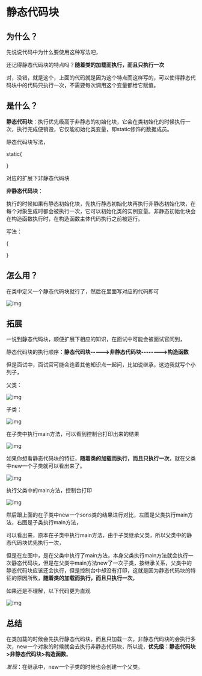 # 静态代码块

## 为什么？

先说说代码中为什么要使用这种写法吧，

还记得静态代码块的特点吗？**随着类的加载而执行，而且只执行一次**

对，没错，就是这个，上面的代码就是因为这个特点而这样写的，可以使得静态代码块中的代码只执行一次，不需要每次调用这个变量都给它赋值。

## 是什么？

  **静态代码块**：执行优先级高于非静态的初始化块，它会在类初始化的时候执行一次，执行完成便销毁，它仅能初始化类变量，即static修饰的数据成员。

静态代码块写法，

static{

}

对应的扩展下非静态代码块

**非静态代码块**：

执行的时候如果有静态初始化块，先执行静态初始化块再执行非静态初始化块，在每个对象生成时都会被执行一次，它可以初始化类的实例变量。非静态初始化块会在构造函数执行时，在构造函数主体代码执行之前被运行。

写法：

{

}

## 怎么用？

在类中定义一个静态代码块就行了，然后在里面写对应的代码即可

![img](https://img-blog.csdnimg.cn/20190417174029166.png)

## 拓展

一说到静态代码块，顺便扩展下相应的知识，在面试中可能会被面试官问到，

静态代码块的执行顺序：**静态代码块----->非静态代码块-------->构造函数**

但是面试中，面试官可能会连着其他知识点一起问，比如说继承，这边我就写个小列子，

父类：

![img](https://img-blog.csdnimg.cn/20190417174538450.png?x-oss-process=image/watermark,type_ZmFuZ3poZW5naGVpdGk,shadow_10,text_aHR0cHM6Ly9ibG9nLmNzZG4ubmV0L3FxXzM1ODY4NDEy,size_16,color_FFFFFF,t_70)

子类：

![img](https://img-blog.csdnimg.cn/20190417174554482.png?x-oss-process=image/watermark,type_ZmFuZ3poZW5naGVpdGk,shadow_10,text_aHR0cHM6Ly9ibG9nLmNzZG4ubmV0L3FxXzM1ODY4NDEy,size_16,color_FFFFFF,t_70)

在子类中执行main方法，可以看到控制台打印出来的结果

![img](https://img-blog.csdnimg.cn/20190417174633290.png?x-oss-process=image/watermark,type_ZmFuZ3poZW5naGVpdGk,shadow_10,text_aHR0cHM6Ly9ibG9nLmNzZG4ubmV0L3FxXzM1ODY4NDEy,size_16,color_FFFFFF,t_70)

如果你想看静态代码块的特征，**随着类的加载而执行，而且只执行一次**，就在父类中new一个子类就可以看出来了。

![img](https://img-blog.csdnimg.cn/20190417174913631.png?x-oss-process=image/watermark,type_ZmFuZ3poZW5naGVpdGk,shadow_10,text_aHR0cHM6Ly9ibG9nLmNzZG4ubmV0L3FxXzM1ODY4NDEy,size_16,color_FFFFFF,t_70)

执行父类中的main方法，控制台打印

![img](https://img-blog.csdnimg.cn/20190417175124130.png?x-oss-process=image/watermark,type_ZmFuZ3poZW5naGVpdGk,shadow_10,text_aHR0cHM6Ly9ibG9nLmNzZG4ubmV0L3FxXzM1ODY4NDEy,size_16,color_FFFFFF,t_70)

然后跟上面的在子类中new一个sons类的结果进行对比，左图是父类执行main方法，右图是子类执行main方法，

可以看出来，原本在子类中执行main方法，由于子类继承父类，所以父类中的静态代码块优先执行一次，

但是在左图中，是在父类中执行了main方法，本身父类执行main方法就会执行一次静态代码块，但是在父类中main方法new了一次子类，按继承关系，父类中的静态代码块应该还会执行，但是控制台中却没有打印，这就是因为静态代码块的特征的原因所致，**随着类的加载而执行，而且只执行一次**，

如果还是不理解，以下代码更为直观

![img](https://img-blog.csdnimg.cn/20190417180450630.png?x-oss-process=image/watermark,type_ZmFuZ3poZW5naGVpdGk,shadow_10,text_aHR0cHM6Ly9ibG9nLmNzZG4ubmV0L3FxXzM1ODY4NDEy,size_16,color_FFFFFF,t_70)



## 总结

在类加载的时候会先执行静态代码块，而且只加载一次，非静态代码块的会执行多次，new一个对象的时候就会去执行非静态代码块，所以说，**优先级：静态代码块>非静态代码块>构造函数**。

*发现*：在继承中，new一个子类的时候也会创建一个父类。

